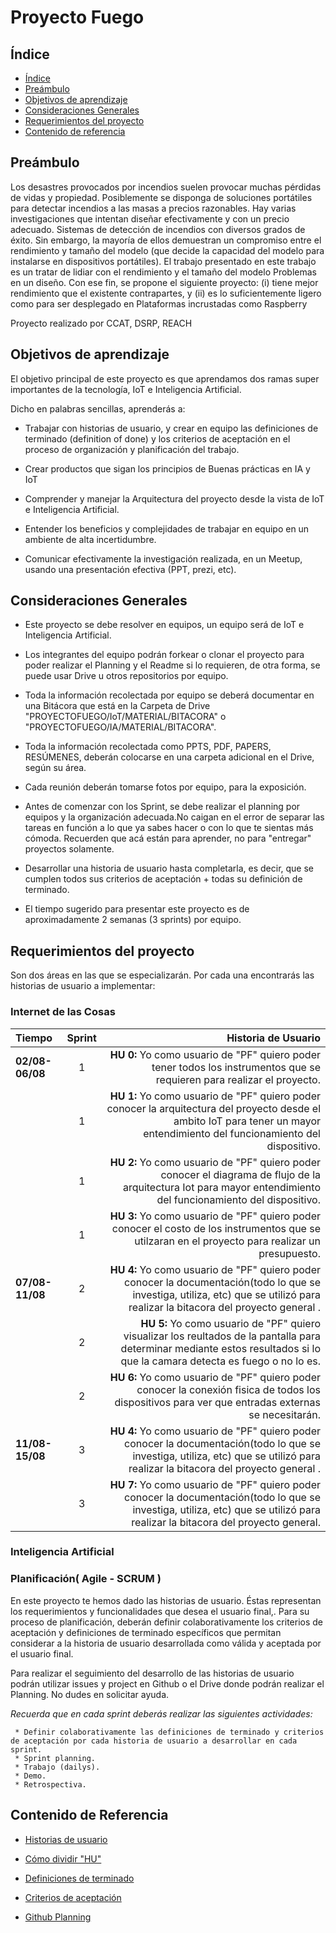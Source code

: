 # Proyecto Fuego

## **Índice**
- [Índice](#índice)
- [Preámbulo](#preambulo)
- [Objetivos de aprendizaje](#objetivos)
- [Consideraciones Generales](#consideraciones-generales)
- [Requerimientos del proyecto](#requerimientos-del-proyecto)
- [Contenido de referencia](#contenido-de-referencia)

## **Preámbulo**


Los desastres provocados por incendios suelen provocar muchas pérdidas de vidas
y propiedad. 
Posiblemente se disponga de soluciones portátiles para detectar incendios a las masas a precios razonables. 
Hay varias investigaciones que  intentan diseñar efectivamente y con un precio adecuado. 
Sistemas de detección de incendios con diversos grados de éxito. Sin embargo, la mayoría de ellos demuestran un compromiso entre el rendimiento y tamaño del modelo (que decide la capacidad del modelo para instalarse en dispositivos portátiles). 
El trabajo presentado en este trabajo es un tratar de lidiar con el rendimiento y el tamaño del modelo Problemas en  un diseño. 
Con ese fin, se propone el siguiente proyecto:
 (i) tiene mejor rendimiento que el existente contrapartes, y 
(ii) es lo suficientemente ligero como para ser desplegado en Plataformas incrustadas como Raspberry 

Proyecto realizado por CCAT, DSRP, REACH

## **Objetivos de aprendizaje**


El objetivo principal de este proyecto es que aprendamos dos ramas super importantes de la tecnología, IoT e Inteligencia Artificial.

Dicho en palabras sencillas, aprenderás a:

* Trabajar con historias de usuario, y crear en equipo las definiciones de terminado (definition of done) y los criterios de aceptación en el proceso de organización y planificación del trabajo.

* Crear productos que sigan los principios de Buenas prácticas en IA y IoT

* Comprender y manejar la Arquitectura del proyecto desde la vista de IoT e Inteligencia Artificial.

* Entender los beneficios y complejidades de trabajar en equipo en un ambiente de alta incertidumbre.

* Comunicar efectivamente la investigación realizada, en un Meetup, usando una presentación efectiva (PPT, prezi, etc).

## **Consideraciones Generales**

* Este proyecto se debe resolver en equipos, un equipo será de IoT e Inteligencia Artificial.

* Los integrantes del equipo podrán forkear o clonar el proyecto para poder realizar el Planning y el Readme si lo requieren, de otra forma, se puede usar Drive u otros repositorios por equipo.

* Toda la información recolectada por equipo se deberá documentar en una Bitácora que está en la Carpeta de Drive "PROYECTOFUEGO/IoT/MATERIAL/BITACORA" o "PROYECTOFUEGO/IA/MATERIAL/BITACORA".

* Toda la información recolectada como PPTS, PDF, PAPERS, RESÚMENES, deberán colocarse en una carpeta adicional en el Drive, según su área.

* Cada reunión deberán tomarse fotos por equipo, para la exposición.

* Antes de comenzar con los Sprint, se debe realizar el planning por equipos y la organización adecuada.No caigan en el error de separar las tareas en función a lo que ya sabes hacer o con lo que te sientas más cómoda. Recuerden que acá están para aprender, no para "entregar" proyectos solamente.

* Desarrollar una historia de usuario hasta completarla, es decir, que se cumplen todos sus criterios de aceptación + todas su definición de terminado.

* El tiempo sugerido para presentar este proyecto es de aproximadamente 2 semanas (3 sprints) por equipo.

## **Requerimientos del proyecto**

Son dos áreas en las que se especializarán. Por cada una encontrarás las historias de usuario a implementar:

### **Internet de las Cosas**

| Tiempo      | Sprint   | Historia de Usuario      |
| :---------- | :------: | -----------------------: |
| **02/08-06/08** | 1        | **HU 0:** Yo como usuario de "PF" quiero poder tener todos los instrumentos que se requieren para realizar el proyecto.| 
|  | 1        |**HU 1:** Yo como usuario de "PF" quiero poder conocer la arquitectura del proyecto desde el ambito IoT para tener un mayor entendimiento del funcionamiento del dispositivo. |
|  | 1        |**HU 2:** Yo como usuario de "PF" quiero poder conocer el diagrama de flujo de la arquitectura Iot para mayor entendimiento del funcionamiento del dispositivo. |
|| 1        |**HU 3:** Yo como usuario de "PF" quiero poder conocer el costo de los instrumentos que se utilzaran en el proyecto para realizar un presupuesto. |
| **07/08-11/08** | 2       | **HU 4:** Yo como usuario de "PF" quiero poder conocer la documentación(todo lo que se investiga, utiliza, etc) que se utilizó para realizar la bitacora del proyecto general .| 
|  | 2        |**HU 5:** Yo como usuario de "PF" quiero visualizar los reultados de la pantalla para determinar mediante estos resultados si lo que la camara detecta es fuego o no lo es. |
|  | 2       |**HU 6:** Yo como usuario de "PF" quiero poder conocer la conexión fisica de todos los dispositivos para ver que entradas externas se necesitarán. |
| **11/08-15/08** | 3       | **HU 4:** Yo como usuario de "PF" quiero poder conocer la documentación(todo lo que se investiga, utiliza, etc) que se utilizó para realizar la bitacora del proyecto general .| 
|  | 3         |**HU 7:** Yo como usuario de "PF" quiero poder conocer la documentación(todo lo que se investiga, utiliza, etc) que se utilizó para realizar la bitacora del proyecto general.|

### **Inteligencia Artificial**



### **Planificación( Agile - SCRUM )**

En este proyecto te hemos dado las historias de usuario. Éstas representan los requerimientos y funcionalidades que desea el usuario final,. Para su proceso de planificación, deberán definir colaborativamente los criterios de aceptación y definiciones de terminado específicos que permitan considerar a la historia de usuario desarrollada como válida y aceptada por el usuario final.

Para realizar el seguimiento del desarrollo de las historias de usuario podrán utilizar issues y project en Github o el Drive donde podrán realizar el Planning. No dudes en solicitar ayuda.


*Recuerda que en cada sprint deberás realizar las siguientes actividades:*

     * Definir colaborativamente las definiciones de terminado y criterios de aceptación por cada historia de usuario a desarrollar en cada sprint.
     * Sprint planning.
     * Trabajo (dailys).
     * Demo.
     * Retrospectiva.

## **Contenido de Referencia**

* [Historias de usuario](https://www.youtube.com/watch?v=ky6wFiF5vMk&t=344s "titulo")

* [Cómo dividir "HU"](https://www.youtube.com/watch?v=Ueq786iZ30I&t=341s "titulo")

* [Definiciones de terminado](https://www.scrum.org/resources/blog/definicion-de-terminado-done "titulo")

* [Criterios de aceptación](https://pabloquilca.com/criterios-de-aceptacion/ "titulo")

* [Github Planning](https://www.youtube.com/watch?v=RXEy6CFu9Hk "titulo")